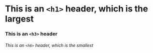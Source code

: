 # This is an `<h1>` header, which is the largest

### This is an `<h3>` header

###### This is an `<h6>` header, which is the smallest
